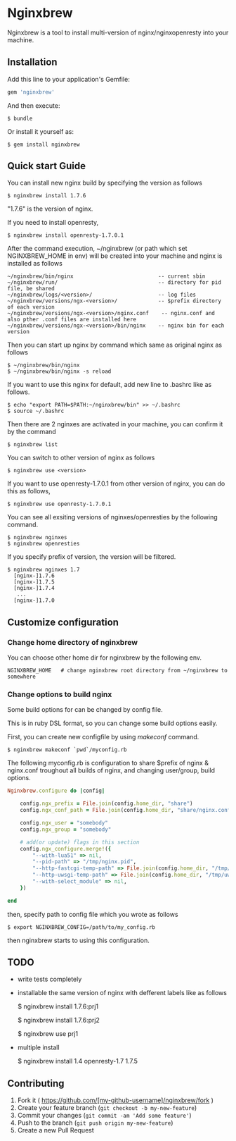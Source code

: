 # Nginxbrew

Nginxbrew is a tool to install multi-version of nginx/nginxopenresty into your machine.

## Installation

Add this line to your application's Gemfile:

```ruby
gem 'nginxbrew'
```

And then execute:

    $ bundle

Or install it yourself as:

    $ gem install nginxbrew

## Quick start Guide

You can install new nginx build by specifying the version as follows

    $ nginxbrew install 1.7.6

"1.7.6" is the version of nginx.

If you need to install openresty,

    $ nginxbrew install openresty-1.7.0.1


After the command execution, ~/nginxbrew (or path which set NGINXBREW_HOME in env) will be created into your machine and nginx is installed as follows

    ~/nginxbrew/bin/nginx                           -- current sbin
    ~/nginxbrew/run/                                -- directory for pid file, be shared
    ~/nginxbrew/logs/<version>/                     -- log files
    ~/nginxbrew/versions/ngx-<version>/             -- $prefix directory of each version
    ~/nginxbrew/versions/ngx-<version>/nginx.conf    -- nginx.conf and also pther .conf files are installed here
    ~/nginxbrew/versions/ngx-<version>/bin/nginx    -- nginx bin for each version


Then you can start up nginx by command which same as original nginx as follows

    $ ~/nginxbrew/bin/nginx
    $ ~/nginxbrew/bin/nginx -s reload


If you want to use this nginx for default, add new line to .bashrc like as follows.

    $ echo "export PATH=$PATH:~/nginxbrew/bin" >> ~/.bashrc
    $ source ~/.bashrc

Then there are 2 nginxes are activated in your machine, you can confirm it by the command

    $ nginxbrew list

You can switch to other version of nginx as follows

    $ nginxbrew use <version>

If you want to use openresty-1.7.0.1 from other version of nginx, you can do this as follows,

    $ nginxbrew use openresty-1.7.0.1


You can see all exsiting versions of nginxes/openresties by the following command.

    $ nginxbrew nginxes
    $ nginxbrew openresties

If you specify prefix of version, the version will be filtered. 

    $ nginxbrew nginxes 1.7
      [nginx-]1.7.6
      [nginx-]1.7.5
      [nginx-]1.7.4
       ...
      [nginx-]1.7.0


## Customize configuration

### Change home directory of nginxbrew

You can choose other home dir for nginxbrew by the following env.

    NGINXBREW_HOME   # change nginxbrew root directory from ~/nginxbrew to somewhere

### Change options to build nginx

Some build options for can be changed by config file.

This is in ruby DSL format, so you can change some build options easily.

First, you can create new configfile by using *makeconf* command.

    $ nginxbrew makeconf `pwd`/myconfig.rb

The following myconfig.rb is configuration to share $prefix of nginx & nginx.conf troughout all builds of nginx, and changing user/group, build options.

```ruby
Nginxbrew.configure do |config|

    config.ngx_prefix = File.join(config.home_dir, "share")
    config.ngx_conf_path = File.join(config.home_dir, "share/nginx.conf")

    config.ngx_user = "somebody"
    config.ngx_group = "somebody"

    # add(or update) flags in this section
    config.ngx_configure.merge!({
        "--with-lua51" => nil,
        "--pid-path" => "/tmp/nginx.pid",
        "--http-fastcgi-temp-path" => File.join(config.home_dir, "/tmp/fastcgi"),
        "--http-uwsgi-temp-path" => File.join(config.home_dir, "/tmp/uwsgi"),
        "--with-select_module" => nil,
    })

end
```


then, specify path to config file which you wrote as follows

    $ export NGINXBREW_CONFIG=/path/to/my_config.rb


then nginxbrew starts to using this configuration.

## TODO

 - write tests completely
 - installable the same version of nginx with defferent labels like as follows

    $ nginxbrew install 1.7.6:prj1

    $ nginxbrew install 1.7.6:prj2

    $ nginxbrew use prj1

 - multiple install

    $ nginxbrew install 1.4 openresty-1.7 1.7.5


## Contributing

1. Fork it ( https://github.com/[my-github-username]/nginxbrew/fork )
2. Create your feature branch (`git checkout -b my-new-feature`)
3. Commit your changes (`git commit -am 'Add some feature'`)
4. Push to the branch (`git push origin my-new-feature`)
5. Create a new Pull Request
